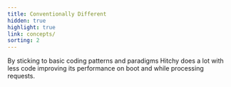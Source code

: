 ```yaml
---
title: Conventionally Different
hidden: true
highlight: true
link: concepts/
sorting: 2
---
```


By sticking to basic coding patterns and paradigms Hitchy does a lot with less code improving its performance on boot and while processing requests.
